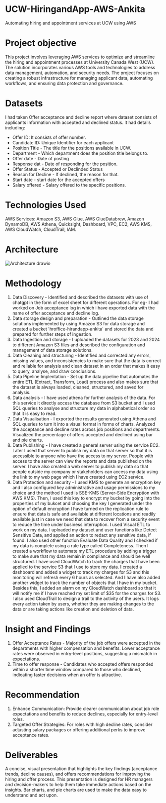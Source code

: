# UCW-HiringandApp-AWS-Ankita
Automating hiring and appointment services at UCW using AWS
# Project objective
This project involves leveraging AWS services to optimize and streamline the hiring and appointment processes at University Canada West (UCW). The solution incorporates various AWS tools and technologies to address data management, automation, and security needs. The project focuses on creating a robust infrastructure for managing applicant data, automating workflows, and ensuring data protection and governance.
# Datasets
I had taken Offer acceptance and decline report where dataset consists of applicants information with accepted and declined status. It had details including:
- Offer ID: It consists of offer number.
- Candidate ID: Unique Identifier for each applicant
- Position Title - The title for the positions available in UCW.
- Department - Which department does the position title belongs to.
- Offer date - Date of posting
- Response dat - Date of responding for the position.
- Offer Status - Accepted or Declinded Status
- Reason for Decline - If declined, the reason for that.
- Start date - start date for the accepted offers
- Salary offered - Salary offered to the specific positions.
# Technologies Used
AWS Services: Amazon S3, AWS Glue, AWS GlueDatabrew, Amazon DynamoDB, AWS Athena, Quicksight, Dashboard, VPC, EC2, AWS KMS, AWS CloudWatch, CloudTrail, IAM.
# Architecture
![Architecture drawio](https://github.com/user-attachments/assets/227d1af5-8ad8-4b58-a642-0a78002c91ea)
# Methodology
1. Data Discovery - Identified and described the datasets with use of chatgpt in the form of excel sheet for different operations. For eg- I had worked on Job acceptance log in which i have exported data with the name of offer acceptance and decline log.
2. Data storage design and preparation - Outlined the data storage solutions implemented by using Amazon S3 for data storage and created a bucket 'hroffice-hirandapp-ankita' and stored the data and prepared for further steps of ingestion.
3. Data Ingestion and storage - I uploaded the datasets for 2023 and 2024 to different Amazon S3 files and described the configuration and management of data storage solutions.
4. Data Cleaning and structuring - Identified and corrected any errors, missing values, and inconsistencies to make sure that the data is correct and reliable for analysis and clean dataset in an order that makes it easy to query, analyse, and draw conclusions.
5. Data Pipeline Implentation - Set up the data pipeline that automates the entire ETL (Extract, Transform, Load) process and also makes sure that the dataset is always loaded, cleaned, structured, and saved for analysis.
6. Data analysis - I have used athena for further analysis of the data. For this service it directly access the database from S3 bucket and I used SQL queries to analyse and structure my data in alphabetical order so that it is easy to read.
7. Data Visualisation - I exported the results generated using Athena and SQL queries to turn it into a visual format in forms of charts. Analyzed the acceptance and decline rates across job positions and departments. Visualized the percentage of offers accepted and declined using bar and pie charts.
8. Data Publishing - I have created a general server using the service EC2. Later I used that server to publish my data on that server so that it is accessible to anyone who have the access to my server. People with access to the server can view the reports and data published on the server. I have also created a web server to publish my data so that people outside my company or stakeholders can access my data using the link to my web page which I have created using EC2 service.
9. Data Protection and security - I used KMS to generate an encryption key and I also configured key administrative and usage permissions to my choice and the method I used is SSE-KMS (Server-Side Encryption with AWS KMS). Then, I used this key to encrypt my bucket by going into the properties of my bukcet and choosing the key I generated under the option of default encryption.I have turned on the replication rule to ensure that data is safe and available at different locations and readily available just in case we need that data to recover from a security event to reduce the time under business interruption. I used Visual ETL to work on my data. I uploaded my dataset and user functions like Detect Sensitive Data, and applied an action to redact any sensitive data, if found. I also used other function Evaluate Data Quality and I checked if my data is complete using a rule type called Completeness. Then I created a workflow to automate my ETL procedure by adding a trigger to make sure that my data remain in compliance and should be well structured. I have used CloudWatch to track the charges that have been applied to the service S3 that I use to store my data. I created a dashboard and added a widget to track my charges for S3 and this monitoring will refresh every 6 hours as selected. And I have also added another widget to track the number of objects that I have in my bucket. Besides this, I added an alarm on my CloudWatch dashboard so that it will notify me if I have reached my set limit of $35 for the charges for S3. I also used CloudTrail to design a trail to the activity of the users. It logs every action taken by users, whether they are making changes to the data or are taking actions like creation and deletion of data.
# Insight and Findings
1. Offer Acceptance Rates - Majority of the job offers were accepted in the departments with higher compensation and benefits. Lower acceptance rates were observed in entry-level positions, suggesting a mismatch in expectations.
2. Time to offer response - Candidates who accepted offers responded within a shorter time window compared to those who declined, indicating faster decisions when an offer is attractive.
# Recommendation
1. Enhance Communication: Provide clearer communication about job role expectations and benefits to reduce declines, especially for entry-level roles.
2. Targeted Offer Strategies: For roles with high decline rates, consider adjusting salary packages or offering additional perks to improve acceptance rates.
# Deliverables
A concise, visual presentation that highlights the key findings (acceptance trends, decline causes), and offers recommendations for improving the hiring and offer process.
This presentation is designed for HR managers and decision-makers to help them take immediate actions based on the insights.
Bar charts, and pie charts are used to make the data easy to understand and act upon.
